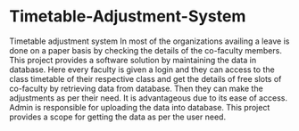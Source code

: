 # Timetable-Adjustment-System
Timetable adjustment system In most of the organizations availing a leave is done on a paper basis by checking the details of the co-faculty members. This project provides a software solution by maintaining the data in database. Here every faculty is given a login and they can access to the class timetable of their respective class and get the details of free slots of co-faculty by retrieving data from database. Then they can make the adjustments as per their need. It is advantageous due to its ease of access. Admin is responsible for uploading the data into database. This project provides a scope for getting the data as per the user need.
